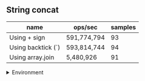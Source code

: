 ## String concat

|name|ops/sec|samples|
|-|-|-|
|Using + sign|591,774,794|93|
|Using backtick (`)|593,814,744|94|
|Using array.join|5,480,926|91|


<details>
<summary>Environment</summary>

* __Machine:__ linux x64 | 2 vCPUs | 6.8GB Mem
* __Run:__ Tue Oct 10 2023 21:55:28 GMT+0000 (Coordinated Universal Time)
</details>

<!--
{"environment":{"platform":"linux","arch":"x64","cpus":2,"totalMemory":6.759754180908203},"benchmarks":"[{\"timeStamp\":1696974917850,\"currentTarget\":{\"0\":{\"name\":\"Using + sign\",\"options\":{\"async\":false,\"defer\":false,\"delay\":0.005,\"initCount\":1,\"maxTime\":5,\"minSamples\":5,\"minTime\":0.05},\"async\":false,\"defer\":false,\"delay\":0.005,\"initCount\":1,\"maxTime\":5,\"minSamples\":5,\"minTime\":0.05,\"id\":1,\"stats\":{\"moe\":2.165169939242693e-11,\"rme\":1.2812929948455585,\"sem\":1.1046785404299453e-11,\"deviation\":1.0653134047069828e-10,\"mean\":1.6898320274541681e-9,\"sample\":[1.6505697683518321e-9,1.6309080207840278e-9,1.6755249435874667e-9,1.6350586569011841e-9,1.6360377431288865e-9,1.6681064282329668e-9,1.6759133745900707e-9,1.6844040314137034e-9,1.6463838232434466e-9,1.7544801492530319e-9,1.6569835182122813e-9,1.6884584023811356e-9,1.6182923750105043e-9,1.6691497126265401e-9,1.6578630651838004e-9,1.7120364306615832e-9,1.661416658358354e-9,1.6341245414886746e-9,1.7881378673587571e-9,2.0733183499094067e-9,1.665474175035914e-9,1.695832067071373e-9,1.6750267439969416e-9,1.6814805894249168e-9,1.6854726647036844e-9,1.72736175773501e-9,1.6924578838683739e-9,1.6747194469947573e-9,1.728040423980847e-9,1.6609122151695082e-9,1.6590298169029233e-9,1.656932947935012e-9,1.6363901577480358e-9,1.6798511180125834e-9,1.6515163619723659e-9,1.6268534801041282e-9,1.632603043197723e-9,1.6253456530922638e-9,1.6305106890654174e-9,1.6362612447824432e-9,1.6537961938526959e-9,1.613167380357577e-9,1.647885057280616e-9,1.6867558706391371e-9,1.7904157596836901e-9,1.6681065896971514e-9,1.6373275785082682e-9,1.677402444088644e-9,1.6643312585475685e-9,1.6706042543904293e-9,1.621617839786928e-9,1.6721637298408188e-9,1.6737167692489615e-9,1.6604758771212883e-9,1.6406545960882376e-9,1.642671927101223e-9,1.6879342747523379e-9,1.7515545203382617e-9,1.6813570558379177e-9,1.654465478206104e-9,1.6687534279529739e-9,1.6804156325638507e-9,1.688670769318061e-9,1.685881721617606e-9,2.3143636484905254e-9,2.308734288892419e-9,1.6627526030508827e-9,1.6782765931101751e-9,1.6703737416136528e-9,1.652742700191253e-9,1.697364581588571e-9,1.6855038522914857e-9,1.712866189590499e-9,1.6899036076194158e-9,1.6714207992328494e-9,1.680089027434927e-9,1.6566429097724833e-9,1.668468416947822e-9,1.6660027723652228e-9,1.6623555536784654e-9,1.6824970358183042e-9,1.6609049786244948e-9,1.691315758540572e-9,1.7022574786410651e-9,1.6887892757476833e-9,1.6713055588545165e-9,1.663239340753311e-9,1.7371288520953625e-9,1.6856799949203297e-9,1.6781036845125098e-9,1.6539883145167686e-9,1.6471005325488749e-9,1.654840113501046e-9],\"variance\":1.1348926502483837e-20},\"times\":{\"cycle\":0.05277408452473991,\"elapsed\":5.533,\"period\":1.6898320274541681e-9,\"timeStamp\":1696974912316},\"running\":false,\"count\":31230373,\"cycles\":9,\"hz\":591774794.0347415},\"1\":{\"name\":\"Using backtick (`)\",\"options\":{\"async\":false,\"defer\":false,\"delay\":0.005,\"initCount\":1,\"maxTime\":5,\"minSamples\":5,\"minTime\":0.05},\"async\":false,\"defer\":false,\"delay\":0.005,\"initCount\":1,\"maxTime\":5,\"minSamples\":5,\"minTime\":0.05,\"id\":2,\"stats\":{\"moe\":1.823190036589155e-11,\"rme\":1.0826371255841039,\"sem\":9.30198998259773e-12,\"deviation\":9.018613894505498e-11,\"mean\":1.6840268946120874e-9,\"sample\":[1.673238940015686e-9,1.6902504832212978e-9,1.6841240510882002e-9,1.6781314114475946e-9,1.6872842424679776e-9,1.994227360561371e-9,1.6699659799598313e-9,1.681283779292036e-9,1.6702157566609066e-9,1.710018714028877e-9,1.7164203058698248e-9,1.662029712221816e-9,1.6833212618333806e-9,1.647373100636482e-9,1.649995509540034e-9,1.7086089100518314e-9,1.7119904745070524e-9,1.6451023047708861e-9,1.6642840775716196e-9,1.654507493481768e-9,1.6683820125153868e-9,1.6513231609381182e-9,1.6803045205508127e-9,1.6554638152229452e-9,1.6753521659248126e-9,1.6724635169433617e-9,1.6758089342638394e-9,1.6579646383096338e-9,1.7853820724210474e-9,1.68457665182301e-9,1.6462557598405398e-9,1.6323946713083748e-9,1.654293862017582e-9,1.6757351947624478e-9,1.6696219961917282e-9,1.7301574865677319e-9,1.716605941887923e-9,1.6684612790186951e-9,1.6488416412742657e-9,1.6778213002385948e-9,1.6689158806169776e-9,1.6760931048576631e-9,1.7015163929497546e-9,1.690215351870181e-9,1.7243667004780633e-9,1.6748775453216029e-9,1.6394267776913388e-9,1.6681775237941218e-9,1.750866910739363e-9,1.6652112322447043e-9,1.7071943024298068e-9,2.4468686638894703e-9,1.655083804837406e-9,1.6525688907614607e-9,1.6540552767816039e-9,1.6756513675173746e-9,1.664769494904416e-9,1.6509438673744652e-9,1.65409396627933e-9,1.680684452035324e-9,1.6783178154594142e-9,1.6792592921453324e-9,1.6458914381076527e-9,1.6718564114091588e-9,1.6740779301273475e-9,1.6676455109591386e-9,1.651833725822167e-9,1.6757985810562226e-9,1.6883626407890672e-9,1.69308836948883e-9,1.6819187759777812e-9,1.6423110475055767e-9,1.6726478373263956e-9,1.6770769787848396e-9,1.6710522179576724e-9,1.664808184402142e-9,1.7413900472363302e-9,1.6719096417097806e-9,1.6322051894932609e-9,1.6530357762752712e-9,1.695818719584614e-9,1.652442666275129e-9,1.6412311591415434e-9,1.6387909480374573e-9,1.632514673233822e-9,1.6353097637558011e-9,1.660685979625659e-9,1.6682305606472547e-9,1.6254230817481038e-9,1.6406702259070101e-9,1.6626075902539735e-9,1.6669892403539586e-9,1.6701651000160592e-9,1.661994974298728e-9],\"variance\":8.133539657816763e-21},\"times\":{\"cycle\":0.05223206276383369,\"elapsed\":5.398,\"period\":1.6840268946120874e-9,\"timeStamp\":1696974917866},\"running\":false,\"count\":31016169,\"cycles\":7,\"hz\":593814744.4078369},\"2\":{\"name\":\"Using array.join\",\"options\":{\"async\":false,\"defer\":false,\"delay\":0.005,\"initCount\":1,\"maxTime\":5,\"minSamples\":5,\"minTime\":0.05},\"async\":false,\"defer\":false,\"delay\":0.005,\"initCount\":1,\"maxTime\":5,\"minSamples\":5,\"minTime\":0.05,\"id\":3,\"stats\":{\"moe\":2.087967517447201e-9,\"rme\":1.1443994606095635,\"sem\":1.0652895497179598e-9,\"deviation\":1.016221462335768e-8,\"mean\":1.8245093512496473e-7,\"sample\":[1.756019414430115e-7,1.7427845939351691e-7,1.7270059121039648e-7,1.742723598803798e-7,1.7474092512713092e-7,1.7553128660612157e-7,1.7273507645249474e-7,1.7472126744516257e-7,1.9068197199193904e-7,1.8085194663893003e-7,2.003029427966319e-7,1.88107279837686e-7,1.8741407861827813e-7,1.8565678663441373e-7,1.7478148511836536e-7,1.7197857824704985e-7,1.8568005255360568e-7,1.8600680528136366e-7,1.8789993259726352e-7,2.0188779326177922e-7,1.9877386552982998e-7,1.8631029551138832e-7,1.8065623577956225e-7,1.8121189093758235e-7,1.8186882127326163e-7,1.8456087288254474e-7,1.7437329825197676e-7,1.8623502341988485e-7,1.9778538900274743e-7,2.1006932901773343e-7,1.8659564858881935e-7,1.8750474727395276e-7,1.9396150174665466e-7,1.8370857383336812e-7,1.8272043603069733e-7,1.8579706644130658e-7,1.841588446418246e-7,1.756847673237008e-7,1.76619184803249e-7,1.81178699366688e-7,1.7916958802215735e-7,1.7844901171165315e-7,1.9287311178247735e-7,1.8300818755068038e-7,1.7704858813506552e-7,2.1242572868516764e-7,2.0869045720952672e-7,1.8410410130254933e-7,1.9657382994665944e-7,1.8352997026752387e-7,1.7240797815740762e-7,1.8361687874008204e-7,1.852845250844245e-7,1.8379513673859714e-7,2.1476741608017162e-7,1.7380190438391504e-7,2.150500319906389e-7,1.8300100248740046e-7,1.8627676521608222e-7,1.7559478295976709e-7,1.8181442007985684e-7,1.760700304167679e-7,1.9919094818885084e-7,1.7470723946447327e-7,1.7541583724805233e-7,1.7434626872820956e-7,1.7447697187218798e-7,1.7446260174562823e-7,1.7299340000615863e-7,1.7256297365818943e-7,1.8282240234301494e-7,1.819896021869964e-7,1.7358977052276467e-7,1.7441127986505767e-7,1.7683713514419738e-7,1.7425696523455812e-7,1.7496145726769152e-7,1.7813218121413881e-7,1.7833062924047037e-7,1.7575490722714722e-7,1.7368523264208462e-7,1.7819992609649197e-7,1.7865019690494845e-7,1.7560093816397682e-7,1.7621236652034229e-7,1.767960776397409e-7,1.7459774936446404e-7,1.734709554053131e-7,1.7422832752851194e-7,1.734337396708325e-7,1.759575155364338e-7],\"variance\":1.0327060605118468e-16},\"times\":{\"cycle\":0.053432580860697174,\"elapsed\":5.393,\"period\":1.8245093512496473e-7,\"timeStamp\":1696974923265},\"running\":false,\"count\":292860,\"cycles\":5,\"hz\":5480925.594133445},\"options\":{},\"events\":{\"start\":[null],\"cycle\":[null,null],\"complete\":[null,null]},\"length\":3,\"running\":false},\"type\":\"cycle\",\"target\":{\"name\":\"Using + sign\",\"options\":{\"async\":false,\"defer\":false,\"delay\":0.005,\"initCount\":1,\"maxTime\":5,\"minSamples\":5,\"minTime\":0.05},\"async\":false,\"defer\":false,\"delay\":0.005,\"initCount\":1,\"maxTime\":5,\"minSamples\":5,\"minTime\":0.05,\"id\":1,\"stats\":{\"moe\":2.165169939242693e-11,\"rme\":1.2812929948455585,\"sem\":1.1046785404299453e-11,\"deviation\":1.0653134047069828e-10,\"mean\":1.6898320274541681e-9,\"sample\":[1.6505697683518321e-9,1.6309080207840278e-9,1.6755249435874667e-9,1.6350586569011841e-9,1.6360377431288865e-9,1.6681064282329668e-9,1.6759133745900707e-9,1.6844040314137034e-9,1.6463838232434466e-9,1.7544801492530319e-9,1.6569835182122813e-9,1.6884584023811356e-9,1.6182923750105043e-9,1.6691497126265401e-9,1.6578630651838004e-9,1.7120364306615832e-9,1.661416658358354e-9,1.6341245414886746e-9,1.7881378673587571e-9,2.0733183499094067e-9,1.665474175035914e-9,1.695832067071373e-9,1.6750267439969416e-9,1.6814805894249168e-9,1.6854726647036844e-9,1.72736175773501e-9,1.6924578838683739e-9,1.6747194469947573e-9,1.728040423980847e-9,1.6609122151695082e-9,1.6590298169029233e-9,1.656932947935012e-9,1.6363901577480358e-9,1.6798511180125834e-9,1.6515163619723659e-9,1.6268534801041282e-9,1.632603043197723e-9,1.6253456530922638e-9,1.6305106890654174e-9,1.6362612447824432e-9,1.6537961938526959e-9,1.613167380357577e-9,1.647885057280616e-9,1.6867558706391371e-9,1.7904157596836901e-9,1.6681065896971514e-9,1.6373275785082682e-9,1.677402444088644e-9,1.6643312585475685e-9,1.6706042543904293e-9,1.621617839786928e-9,1.6721637298408188e-9,1.6737167692489615e-9,1.6604758771212883e-9,1.6406545960882376e-9,1.642671927101223e-9,1.6879342747523379e-9,1.7515545203382617e-9,1.6813570558379177e-9,1.654465478206104e-9,1.6687534279529739e-9,1.6804156325638507e-9,1.688670769318061e-9,1.685881721617606e-9,2.3143636484905254e-9,2.308734288892419e-9,1.6627526030508827e-9,1.6782765931101751e-9,1.6703737416136528e-9,1.652742700191253e-9,1.697364581588571e-9,1.6855038522914857e-9,1.712866189590499e-9,1.6899036076194158e-9,1.6714207992328494e-9,1.680089027434927e-9,1.6566429097724833e-9,1.668468416947822e-9,1.6660027723652228e-9,1.6623555536784654e-9,1.6824970358183042e-9,1.6609049786244948e-9,1.691315758540572e-9,1.7022574786410651e-9,1.6887892757476833e-9,1.6713055588545165e-9,1.663239340753311e-9,1.7371288520953625e-9,1.6856799949203297e-9,1.6781036845125098e-9,1.6539883145167686e-9,1.6471005325488749e-9,1.654840113501046e-9],\"variance\":1.1348926502483837e-20},\"times\":{\"cycle\":0.05277408452473991,\"elapsed\":5.533,\"period\":1.6898320274541681e-9,\"timeStamp\":1696974912316},\"running\":false,\"count\":31230373,\"cycles\":9,\"hz\":591774794.0347415},\"aborted\":false},{\"timeStamp\":1696974923264,\"currentTarget\":{\"0\":{\"name\":\"Using + sign\",\"options\":{\"async\":false,\"defer\":false,\"delay\":0.005,\"initCount\":1,\"maxTime\":5,\"minSamples\":5,\"minTime\":0.05},\"async\":false,\"defer\":false,\"delay\":0.005,\"initCount\":1,\"maxTime\":5,\"minSamples\":5,\"minTime\":0.05,\"id\":1,\"stats\":{\"moe\":2.165169939242693e-11,\"rme\":1.2812929948455585,\"sem\":1.1046785404299453e-11,\"deviation\":1.0653134047069828e-10,\"mean\":1.6898320274541681e-9,\"sample\":[1.6505697683518321e-9,1.6309080207840278e-9,1.6755249435874667e-9,1.6350586569011841e-9,1.6360377431288865e-9,1.6681064282329668e-9,1.6759133745900707e-9,1.6844040314137034e-9,1.6463838232434466e-9,1.7544801492530319e-9,1.6569835182122813e-9,1.6884584023811356e-9,1.6182923750105043e-9,1.6691497126265401e-9,1.6578630651838004e-9,1.7120364306615832e-9,1.661416658358354e-9,1.6341245414886746e-9,1.7881378673587571e-9,2.0733183499094067e-9,1.665474175035914e-9,1.695832067071373e-9,1.6750267439969416e-9,1.6814805894249168e-9,1.6854726647036844e-9,1.72736175773501e-9,1.6924578838683739e-9,1.6747194469947573e-9,1.728040423980847e-9,1.6609122151695082e-9,1.6590298169029233e-9,1.656932947935012e-9,1.6363901577480358e-9,1.6798511180125834e-9,1.6515163619723659e-9,1.6268534801041282e-9,1.632603043197723e-9,1.6253456530922638e-9,1.6305106890654174e-9,1.6362612447824432e-9,1.6537961938526959e-9,1.613167380357577e-9,1.647885057280616e-9,1.6867558706391371e-9,1.7904157596836901e-9,1.6681065896971514e-9,1.6373275785082682e-9,1.677402444088644e-9,1.6643312585475685e-9,1.6706042543904293e-9,1.621617839786928e-9,1.6721637298408188e-9,1.6737167692489615e-9,1.6604758771212883e-9,1.6406545960882376e-9,1.642671927101223e-9,1.6879342747523379e-9,1.7515545203382617e-9,1.6813570558379177e-9,1.654465478206104e-9,1.6687534279529739e-9,1.6804156325638507e-9,1.688670769318061e-9,1.685881721617606e-9,2.3143636484905254e-9,2.308734288892419e-9,1.6627526030508827e-9,1.6782765931101751e-9,1.6703737416136528e-9,1.652742700191253e-9,1.697364581588571e-9,1.6855038522914857e-9,1.712866189590499e-9,1.6899036076194158e-9,1.6714207992328494e-9,1.680089027434927e-9,1.6566429097724833e-9,1.668468416947822e-9,1.6660027723652228e-9,1.6623555536784654e-9,1.6824970358183042e-9,1.6609049786244948e-9,1.691315758540572e-9,1.7022574786410651e-9,1.6887892757476833e-9,1.6713055588545165e-9,1.663239340753311e-9,1.7371288520953625e-9,1.6856799949203297e-9,1.6781036845125098e-9,1.6539883145167686e-9,1.6471005325488749e-9,1.654840113501046e-9],\"variance\":1.1348926502483837e-20},\"times\":{\"cycle\":0.05277408452473991,\"elapsed\":5.533,\"period\":1.6898320274541681e-9,\"timeStamp\":1696974912316},\"running\":false,\"count\":31230373,\"cycles\":9,\"hz\":591774794.0347415},\"1\":{\"name\":\"Using backtick (`)\",\"options\":{\"async\":false,\"defer\":false,\"delay\":0.005,\"initCount\":1,\"maxTime\":5,\"minSamples\":5,\"minTime\":0.05},\"async\":false,\"defer\":false,\"delay\":0.005,\"initCount\":1,\"maxTime\":5,\"minSamples\":5,\"minTime\":0.05,\"id\":2,\"stats\":{\"moe\":1.823190036589155e-11,\"rme\":1.0826371255841039,\"sem\":9.30198998259773e-12,\"deviation\":9.018613894505498e-11,\"mean\":1.6840268946120874e-9,\"sample\":[1.673238940015686e-9,1.6902504832212978e-9,1.6841240510882002e-9,1.6781314114475946e-9,1.6872842424679776e-9,1.994227360561371e-9,1.6699659799598313e-9,1.681283779292036e-9,1.6702157566609066e-9,1.710018714028877e-9,1.7164203058698248e-9,1.662029712221816e-9,1.6833212618333806e-9,1.647373100636482e-9,1.649995509540034e-9,1.7086089100518314e-9,1.7119904745070524e-9,1.6451023047708861e-9,1.6642840775716196e-9,1.654507493481768e-9,1.6683820125153868e-9,1.6513231609381182e-9,1.6803045205508127e-9,1.6554638152229452e-9,1.6753521659248126e-9,1.6724635169433617e-9,1.6758089342638394e-9,1.6579646383096338e-9,1.7853820724210474e-9,1.68457665182301e-9,1.6462557598405398e-9,1.6323946713083748e-9,1.654293862017582e-9,1.6757351947624478e-9,1.6696219961917282e-9,1.7301574865677319e-9,1.716605941887923e-9,1.6684612790186951e-9,1.6488416412742657e-9,1.6778213002385948e-9,1.6689158806169776e-9,1.6760931048576631e-9,1.7015163929497546e-9,1.690215351870181e-9,1.7243667004780633e-9,1.6748775453216029e-9,1.6394267776913388e-9,1.6681775237941218e-9,1.750866910739363e-9,1.6652112322447043e-9,1.7071943024298068e-9,2.4468686638894703e-9,1.655083804837406e-9,1.6525688907614607e-9,1.6540552767816039e-9,1.6756513675173746e-9,1.664769494904416e-9,1.6509438673744652e-9,1.65409396627933e-9,1.680684452035324e-9,1.6783178154594142e-9,1.6792592921453324e-9,1.6458914381076527e-9,1.6718564114091588e-9,1.6740779301273475e-9,1.6676455109591386e-9,1.651833725822167e-9,1.6757985810562226e-9,1.6883626407890672e-9,1.69308836948883e-9,1.6819187759777812e-9,1.6423110475055767e-9,1.6726478373263956e-9,1.6770769787848396e-9,1.6710522179576724e-9,1.664808184402142e-9,1.7413900472363302e-9,1.6719096417097806e-9,1.6322051894932609e-9,1.6530357762752712e-9,1.695818719584614e-9,1.652442666275129e-9,1.6412311591415434e-9,1.6387909480374573e-9,1.632514673233822e-9,1.6353097637558011e-9,1.660685979625659e-9,1.6682305606472547e-9,1.6254230817481038e-9,1.6406702259070101e-9,1.6626075902539735e-9,1.6669892403539586e-9,1.6701651000160592e-9,1.661994974298728e-9],\"variance\":8.133539657816763e-21},\"times\":{\"cycle\":0.05223206276383369,\"elapsed\":5.398,\"period\":1.6840268946120874e-9,\"timeStamp\":1696974917866},\"running\":false,\"count\":31016169,\"cycles\":7,\"hz\":593814744.4078369},\"2\":{\"name\":\"Using array.join\",\"options\":{\"async\":false,\"defer\":false,\"delay\":0.005,\"initCount\":1,\"maxTime\":5,\"minSamples\":5,\"minTime\":0.05},\"async\":false,\"defer\":false,\"delay\":0.005,\"initCount\":1,\"maxTime\":5,\"minSamples\":5,\"minTime\":0.05,\"id\":3,\"stats\":{\"moe\":2.087967517447201e-9,\"rme\":1.1443994606095635,\"sem\":1.0652895497179598e-9,\"deviation\":1.016221462335768e-8,\"mean\":1.8245093512496473e-7,\"sample\":[1.756019414430115e-7,1.7427845939351691e-7,1.7270059121039648e-7,1.742723598803798e-7,1.7474092512713092e-7,1.7553128660612157e-7,1.7273507645249474e-7,1.7472126744516257e-7,1.9068197199193904e-7,1.8085194663893003e-7,2.003029427966319e-7,1.88107279837686e-7,1.8741407861827813e-7,1.8565678663441373e-7,1.7478148511836536e-7,1.7197857824704985e-7,1.8568005255360568e-7,1.8600680528136366e-7,1.8789993259726352e-7,2.0188779326177922e-7,1.9877386552982998e-7,1.8631029551138832e-7,1.8065623577956225e-7,1.8121189093758235e-7,1.8186882127326163e-7,1.8456087288254474e-7,1.7437329825197676e-7,1.8623502341988485e-7,1.9778538900274743e-7,2.1006932901773343e-7,1.8659564858881935e-7,1.8750474727395276e-7,1.9396150174665466e-7,1.8370857383336812e-7,1.8272043603069733e-7,1.8579706644130658e-7,1.841588446418246e-7,1.756847673237008e-7,1.76619184803249e-7,1.81178699366688e-7,1.7916958802215735e-7,1.7844901171165315e-7,1.9287311178247735e-7,1.8300818755068038e-7,1.7704858813506552e-7,2.1242572868516764e-7,2.0869045720952672e-7,1.8410410130254933e-7,1.9657382994665944e-7,1.8352997026752387e-7,1.7240797815740762e-7,1.8361687874008204e-7,1.852845250844245e-7,1.8379513673859714e-7,2.1476741608017162e-7,1.7380190438391504e-7,2.150500319906389e-7,1.8300100248740046e-7,1.8627676521608222e-7,1.7559478295976709e-7,1.8181442007985684e-7,1.760700304167679e-7,1.9919094818885084e-7,1.7470723946447327e-7,1.7541583724805233e-7,1.7434626872820956e-7,1.7447697187218798e-7,1.7446260174562823e-7,1.7299340000615863e-7,1.7256297365818943e-7,1.8282240234301494e-7,1.819896021869964e-7,1.7358977052276467e-7,1.7441127986505767e-7,1.7683713514419738e-7,1.7425696523455812e-7,1.7496145726769152e-7,1.7813218121413881e-7,1.7833062924047037e-7,1.7575490722714722e-7,1.7368523264208462e-7,1.7819992609649197e-7,1.7865019690494845e-7,1.7560093816397682e-7,1.7621236652034229e-7,1.767960776397409e-7,1.7459774936446404e-7,1.734709554053131e-7,1.7422832752851194e-7,1.734337396708325e-7,1.759575155364338e-7],\"variance\":1.0327060605118468e-16},\"times\":{\"cycle\":0.053432580860697174,\"elapsed\":5.393,\"period\":1.8245093512496473e-7,\"timeStamp\":1696974923265},\"running\":false,\"count\":292860,\"cycles\":5,\"hz\":5480925.594133445},\"options\":{},\"events\":{\"start\":[null],\"cycle\":[null,null],\"complete\":[null,null]},\"length\":3,\"running\":false},\"type\":\"cycle\",\"target\":{\"name\":\"Using backtick (`)\",\"options\":{\"async\":false,\"defer\":false,\"delay\":0.005,\"initCount\":1,\"maxTime\":5,\"minSamples\":5,\"minTime\":0.05},\"async\":false,\"defer\":false,\"delay\":0.005,\"initCount\":1,\"maxTime\":5,\"minSamples\":5,\"minTime\":0.05,\"id\":2,\"stats\":{\"moe\":1.823190036589155e-11,\"rme\":1.0826371255841039,\"sem\":9.30198998259773e-12,\"deviation\":9.018613894505498e-11,\"mean\":1.6840268946120874e-9,\"sample\":[1.673238940015686e-9,1.6902504832212978e-9,1.6841240510882002e-9,1.6781314114475946e-9,1.6872842424679776e-9,1.994227360561371e-9,1.6699659799598313e-9,1.681283779292036e-9,1.6702157566609066e-9,1.710018714028877e-9,1.7164203058698248e-9,1.662029712221816e-9,1.6833212618333806e-9,1.647373100636482e-9,1.649995509540034e-9,1.7086089100518314e-9,1.7119904745070524e-9,1.6451023047708861e-9,1.6642840775716196e-9,1.654507493481768e-9,1.6683820125153868e-9,1.6513231609381182e-9,1.6803045205508127e-9,1.6554638152229452e-9,1.6753521659248126e-9,1.6724635169433617e-9,1.6758089342638394e-9,1.6579646383096338e-9,1.7853820724210474e-9,1.68457665182301e-9,1.6462557598405398e-9,1.6323946713083748e-9,1.654293862017582e-9,1.6757351947624478e-9,1.6696219961917282e-9,1.7301574865677319e-9,1.716605941887923e-9,1.6684612790186951e-9,1.6488416412742657e-9,1.6778213002385948e-9,1.6689158806169776e-9,1.6760931048576631e-9,1.7015163929497546e-9,1.690215351870181e-9,1.7243667004780633e-9,1.6748775453216029e-9,1.6394267776913388e-9,1.6681775237941218e-9,1.750866910739363e-9,1.6652112322447043e-9,1.7071943024298068e-9,2.4468686638894703e-9,1.655083804837406e-9,1.6525688907614607e-9,1.6540552767816039e-9,1.6756513675173746e-9,1.664769494904416e-9,1.6509438673744652e-9,1.65409396627933e-9,1.680684452035324e-9,1.6783178154594142e-9,1.6792592921453324e-9,1.6458914381076527e-9,1.6718564114091588e-9,1.6740779301273475e-9,1.6676455109591386e-9,1.651833725822167e-9,1.6757985810562226e-9,1.6883626407890672e-9,1.69308836948883e-9,1.6819187759777812e-9,1.6423110475055767e-9,1.6726478373263956e-9,1.6770769787848396e-9,1.6710522179576724e-9,1.664808184402142e-9,1.7413900472363302e-9,1.6719096417097806e-9,1.6322051894932609e-9,1.6530357762752712e-9,1.695818719584614e-9,1.652442666275129e-9,1.6412311591415434e-9,1.6387909480374573e-9,1.632514673233822e-9,1.6353097637558011e-9,1.660685979625659e-9,1.6682305606472547e-9,1.6254230817481038e-9,1.6406702259070101e-9,1.6626075902539735e-9,1.6669892403539586e-9,1.6701651000160592e-9,1.661994974298728e-9],\"variance\":8.133539657816763e-21},\"times\":{\"cycle\":0.05223206276383369,\"elapsed\":5.398,\"period\":1.6840268946120874e-9,\"timeStamp\":1696974917866},\"running\":false,\"count\":31016169,\"cycles\":7,\"hz\":593814744.4078369},\"aborted\":false},{\"timeStamp\":1696974928658,\"currentTarget\":{\"0\":{\"name\":\"Using + sign\",\"options\":{\"async\":false,\"defer\":false,\"delay\":0.005,\"initCount\":1,\"maxTime\":5,\"minSamples\":5,\"minTime\":0.05},\"async\":false,\"defer\":false,\"delay\":0.005,\"initCount\":1,\"maxTime\":5,\"minSamples\":5,\"minTime\":0.05,\"id\":1,\"stats\":{\"moe\":2.165169939242693e-11,\"rme\":1.2812929948455585,\"sem\":1.1046785404299453e-11,\"deviation\":1.0653134047069828e-10,\"mean\":1.6898320274541681e-9,\"sample\":[1.6505697683518321e-9,1.6309080207840278e-9,1.6755249435874667e-9,1.6350586569011841e-9,1.6360377431288865e-9,1.6681064282329668e-9,1.6759133745900707e-9,1.6844040314137034e-9,1.6463838232434466e-9,1.7544801492530319e-9,1.6569835182122813e-9,1.6884584023811356e-9,1.6182923750105043e-9,1.6691497126265401e-9,1.6578630651838004e-9,1.7120364306615832e-9,1.661416658358354e-9,1.6341245414886746e-9,1.7881378673587571e-9,2.0733183499094067e-9,1.665474175035914e-9,1.695832067071373e-9,1.6750267439969416e-9,1.6814805894249168e-9,1.6854726647036844e-9,1.72736175773501e-9,1.6924578838683739e-9,1.6747194469947573e-9,1.728040423980847e-9,1.6609122151695082e-9,1.6590298169029233e-9,1.656932947935012e-9,1.6363901577480358e-9,1.6798511180125834e-9,1.6515163619723659e-9,1.6268534801041282e-9,1.632603043197723e-9,1.6253456530922638e-9,1.6305106890654174e-9,1.6362612447824432e-9,1.6537961938526959e-9,1.613167380357577e-9,1.647885057280616e-9,1.6867558706391371e-9,1.7904157596836901e-9,1.6681065896971514e-9,1.6373275785082682e-9,1.677402444088644e-9,1.6643312585475685e-9,1.6706042543904293e-9,1.621617839786928e-9,1.6721637298408188e-9,1.6737167692489615e-9,1.6604758771212883e-9,1.6406545960882376e-9,1.642671927101223e-9,1.6879342747523379e-9,1.7515545203382617e-9,1.6813570558379177e-9,1.654465478206104e-9,1.6687534279529739e-9,1.6804156325638507e-9,1.688670769318061e-9,1.685881721617606e-9,2.3143636484905254e-9,2.308734288892419e-9,1.6627526030508827e-9,1.6782765931101751e-9,1.6703737416136528e-9,1.652742700191253e-9,1.697364581588571e-9,1.6855038522914857e-9,1.712866189590499e-9,1.6899036076194158e-9,1.6714207992328494e-9,1.680089027434927e-9,1.6566429097724833e-9,1.668468416947822e-9,1.6660027723652228e-9,1.6623555536784654e-9,1.6824970358183042e-9,1.6609049786244948e-9,1.691315758540572e-9,1.7022574786410651e-9,1.6887892757476833e-9,1.6713055588545165e-9,1.663239340753311e-9,1.7371288520953625e-9,1.6856799949203297e-9,1.6781036845125098e-9,1.6539883145167686e-9,1.6471005325488749e-9,1.654840113501046e-9],\"variance\":1.1348926502483837e-20},\"times\":{\"cycle\":0.05277408452473991,\"elapsed\":5.533,\"period\":1.6898320274541681e-9,\"timeStamp\":1696974912316},\"running\":false,\"count\":31230373,\"cycles\":9,\"hz\":591774794.0347415},\"1\":{\"name\":\"Using backtick (`)\",\"options\":{\"async\":false,\"defer\":false,\"delay\":0.005,\"initCount\":1,\"maxTime\":5,\"minSamples\":5,\"minTime\":0.05},\"async\":false,\"defer\":false,\"delay\":0.005,\"initCount\":1,\"maxTime\":5,\"minSamples\":5,\"minTime\":0.05,\"id\":2,\"stats\":{\"moe\":1.823190036589155e-11,\"rme\":1.0826371255841039,\"sem\":9.30198998259773e-12,\"deviation\":9.018613894505498e-11,\"mean\":1.6840268946120874e-9,\"sample\":[1.673238940015686e-9,1.6902504832212978e-9,1.6841240510882002e-9,1.6781314114475946e-9,1.6872842424679776e-9,1.994227360561371e-9,1.6699659799598313e-9,1.681283779292036e-9,1.6702157566609066e-9,1.710018714028877e-9,1.7164203058698248e-9,1.662029712221816e-9,1.6833212618333806e-9,1.647373100636482e-9,1.649995509540034e-9,1.7086089100518314e-9,1.7119904745070524e-9,1.6451023047708861e-9,1.6642840775716196e-9,1.654507493481768e-9,1.6683820125153868e-9,1.6513231609381182e-9,1.6803045205508127e-9,1.6554638152229452e-9,1.6753521659248126e-9,1.6724635169433617e-9,1.6758089342638394e-9,1.6579646383096338e-9,1.7853820724210474e-9,1.68457665182301e-9,1.6462557598405398e-9,1.6323946713083748e-9,1.654293862017582e-9,1.6757351947624478e-9,1.6696219961917282e-9,1.7301574865677319e-9,1.716605941887923e-9,1.6684612790186951e-9,1.6488416412742657e-9,1.6778213002385948e-9,1.6689158806169776e-9,1.6760931048576631e-9,1.7015163929497546e-9,1.690215351870181e-9,1.7243667004780633e-9,1.6748775453216029e-9,1.6394267776913388e-9,1.6681775237941218e-9,1.750866910739363e-9,1.6652112322447043e-9,1.7071943024298068e-9,2.4468686638894703e-9,1.655083804837406e-9,1.6525688907614607e-9,1.6540552767816039e-9,1.6756513675173746e-9,1.664769494904416e-9,1.6509438673744652e-9,1.65409396627933e-9,1.680684452035324e-9,1.6783178154594142e-9,1.6792592921453324e-9,1.6458914381076527e-9,1.6718564114091588e-9,1.6740779301273475e-9,1.6676455109591386e-9,1.651833725822167e-9,1.6757985810562226e-9,1.6883626407890672e-9,1.69308836948883e-9,1.6819187759777812e-9,1.6423110475055767e-9,1.6726478373263956e-9,1.6770769787848396e-9,1.6710522179576724e-9,1.664808184402142e-9,1.7413900472363302e-9,1.6719096417097806e-9,1.6322051894932609e-9,1.6530357762752712e-9,1.695818719584614e-9,1.652442666275129e-9,1.6412311591415434e-9,1.6387909480374573e-9,1.632514673233822e-9,1.6353097637558011e-9,1.660685979625659e-9,1.6682305606472547e-9,1.6254230817481038e-9,1.6406702259070101e-9,1.6626075902539735e-9,1.6669892403539586e-9,1.6701651000160592e-9,1.661994974298728e-9],\"variance\":8.133539657816763e-21},\"times\":{\"cycle\":0.05223206276383369,\"elapsed\":5.398,\"period\":1.6840268946120874e-9,\"timeStamp\":1696974917866},\"running\":false,\"count\":31016169,\"cycles\":7,\"hz\":593814744.4078369},\"2\":{\"name\":\"Using array.join\",\"options\":{\"async\":false,\"defer\":false,\"delay\":0.005,\"initCount\":1,\"maxTime\":5,\"minSamples\":5,\"minTime\":0.05},\"async\":false,\"defer\":false,\"delay\":0.005,\"initCount\":1,\"maxTime\":5,\"minSamples\":5,\"minTime\":0.05,\"id\":3,\"stats\":{\"moe\":2.087967517447201e-9,\"rme\":1.1443994606095635,\"sem\":1.0652895497179598e-9,\"deviation\":1.016221462335768e-8,\"mean\":1.8245093512496473e-7,\"sample\":[1.756019414430115e-7,1.7427845939351691e-7,1.7270059121039648e-7,1.742723598803798e-7,1.7474092512713092e-7,1.7553128660612157e-7,1.7273507645249474e-7,1.7472126744516257e-7,1.9068197199193904e-7,1.8085194663893003e-7,2.003029427966319e-7,1.88107279837686e-7,1.8741407861827813e-7,1.8565678663441373e-7,1.7478148511836536e-7,1.7197857824704985e-7,1.8568005255360568e-7,1.8600680528136366e-7,1.8789993259726352e-7,2.0188779326177922e-7,1.9877386552982998e-7,1.8631029551138832e-7,1.8065623577956225e-7,1.8121189093758235e-7,1.8186882127326163e-7,1.8456087288254474e-7,1.7437329825197676e-7,1.8623502341988485e-7,1.9778538900274743e-7,2.1006932901773343e-7,1.8659564858881935e-7,1.8750474727395276e-7,1.9396150174665466e-7,1.8370857383336812e-7,1.8272043603069733e-7,1.8579706644130658e-7,1.841588446418246e-7,1.756847673237008e-7,1.76619184803249e-7,1.81178699366688e-7,1.7916958802215735e-7,1.7844901171165315e-7,1.9287311178247735e-7,1.8300818755068038e-7,1.7704858813506552e-7,2.1242572868516764e-7,2.0869045720952672e-7,1.8410410130254933e-7,1.9657382994665944e-7,1.8352997026752387e-7,1.7240797815740762e-7,1.8361687874008204e-7,1.852845250844245e-7,1.8379513673859714e-7,2.1476741608017162e-7,1.7380190438391504e-7,2.150500319906389e-7,1.8300100248740046e-7,1.8627676521608222e-7,1.7559478295976709e-7,1.8181442007985684e-7,1.760700304167679e-7,1.9919094818885084e-7,1.7470723946447327e-7,1.7541583724805233e-7,1.7434626872820956e-7,1.7447697187218798e-7,1.7446260174562823e-7,1.7299340000615863e-7,1.7256297365818943e-7,1.8282240234301494e-7,1.819896021869964e-7,1.7358977052276467e-7,1.7441127986505767e-7,1.7683713514419738e-7,1.7425696523455812e-7,1.7496145726769152e-7,1.7813218121413881e-7,1.7833062924047037e-7,1.7575490722714722e-7,1.7368523264208462e-7,1.7819992609649197e-7,1.7865019690494845e-7,1.7560093816397682e-7,1.7621236652034229e-7,1.767960776397409e-7,1.7459774936446404e-7,1.734709554053131e-7,1.7422832752851194e-7,1.734337396708325e-7,1.759575155364338e-7],\"variance\":1.0327060605118468e-16},\"times\":{\"cycle\":0.053432580860697174,\"elapsed\":5.393,\"period\":1.8245093512496473e-7,\"timeStamp\":1696974923265},\"running\":false,\"count\":292860,\"cycles\":5,\"hz\":5480925.594133445},\"options\":{},\"events\":{\"start\":[null],\"cycle\":[null,null],\"complete\":[null,null]},\"length\":3,\"running\":false},\"type\":\"cycle\",\"target\":{\"name\":\"Using array.join\",\"options\":{\"async\":false,\"defer\":false,\"delay\":0.005,\"initCount\":1,\"maxTime\":5,\"minSamples\":5,\"minTime\":0.05},\"async\":false,\"defer\":false,\"delay\":0.005,\"initCount\":1,\"maxTime\":5,\"minSamples\":5,\"minTime\":0.05,\"id\":3,\"stats\":{\"moe\":2.087967517447201e-9,\"rme\":1.1443994606095635,\"sem\":1.0652895497179598e-9,\"deviation\":1.016221462335768e-8,\"mean\":1.8245093512496473e-7,\"sample\":[1.756019414430115e-7,1.7427845939351691e-7,1.7270059121039648e-7,1.742723598803798e-7,1.7474092512713092e-7,1.7553128660612157e-7,1.7273507645249474e-7,1.7472126744516257e-7,1.9068197199193904e-7,1.8085194663893003e-7,2.003029427966319e-7,1.88107279837686e-7,1.8741407861827813e-7,1.8565678663441373e-7,1.7478148511836536e-7,1.7197857824704985e-7,1.8568005255360568e-7,1.8600680528136366e-7,1.8789993259726352e-7,2.0188779326177922e-7,1.9877386552982998e-7,1.8631029551138832e-7,1.8065623577956225e-7,1.8121189093758235e-7,1.8186882127326163e-7,1.8456087288254474e-7,1.7437329825197676e-7,1.8623502341988485e-7,1.9778538900274743e-7,2.1006932901773343e-7,1.8659564858881935e-7,1.8750474727395276e-7,1.9396150174665466e-7,1.8370857383336812e-7,1.8272043603069733e-7,1.8579706644130658e-7,1.841588446418246e-7,1.756847673237008e-7,1.76619184803249e-7,1.81178699366688e-7,1.7916958802215735e-7,1.7844901171165315e-7,1.9287311178247735e-7,1.8300818755068038e-7,1.7704858813506552e-7,2.1242572868516764e-7,2.0869045720952672e-7,1.8410410130254933e-7,1.9657382994665944e-7,1.8352997026752387e-7,1.7240797815740762e-7,1.8361687874008204e-7,1.852845250844245e-7,1.8379513673859714e-7,2.1476741608017162e-7,1.7380190438391504e-7,2.150500319906389e-7,1.8300100248740046e-7,1.8627676521608222e-7,1.7559478295976709e-7,1.8181442007985684e-7,1.760700304167679e-7,1.9919094818885084e-7,1.7470723946447327e-7,1.7541583724805233e-7,1.7434626872820956e-7,1.7447697187218798e-7,1.7446260174562823e-7,1.7299340000615863e-7,1.7256297365818943e-7,1.8282240234301494e-7,1.819896021869964e-7,1.7358977052276467e-7,1.7441127986505767e-7,1.7683713514419738e-7,1.7425696523455812e-7,1.7496145726769152e-7,1.7813218121413881e-7,1.7833062924047037e-7,1.7575490722714722e-7,1.7368523264208462e-7,1.7819992609649197e-7,1.7865019690494845e-7,1.7560093816397682e-7,1.7621236652034229e-7,1.767960776397409e-7,1.7459774936446404e-7,1.734709554053131e-7,1.7422832752851194e-7,1.734337396708325e-7,1.759575155364338e-7],\"variance\":1.0327060605118468e-16},\"times\":{\"cycle\":0.053432580860697174,\"elapsed\":5.393,\"period\":1.8245093512496473e-7,\"timeStamp\":1696974923265},\"running\":false,\"count\":292860,\"cycles\":5,\"hz\":5480925.594133445},\"aborted\":false}]"}-->
